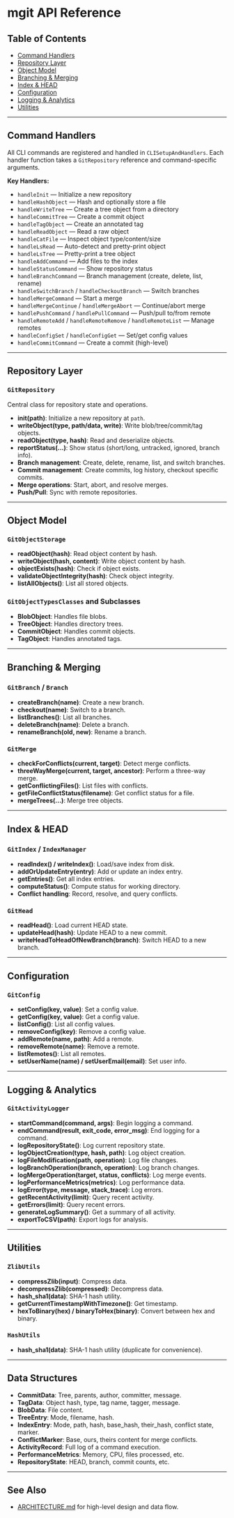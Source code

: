 # mgit API Reference

## Table of Contents
- [Command Handlers](#command-handlers)
- [Repository Layer](#repository-layer)
- [Object Model](#object-model)
- [Branching & Merging](#branching--merging)
- [Index & HEAD](#index--head)
- [Configuration](#configuration)
- [Logging & Analytics](#logging--analytics)
- [Utilities](#utilities)

---

## Command Handlers

All CLI commands are registered and handled in `CLISetupAndHandlers`. Each handler function takes a `GitRepository` reference and command-specific arguments.

**Key Handlers:**
- `handleInit` — Initialize a new repository
- `handleHashObject` — Hash and optionally store a file
- `handleWriteTree` — Create a tree object from a directory
- `handleCommitTree` — Create a commit object
- `handleTagObject` — Create an annotated tag
- `handleReadObject` — Read a raw object
- `handleCatFile` — Inspect object type/content/size
- `handleLsRead` — Auto-detect and pretty-print object
- `handleLsTree` — Pretty-print a tree object
- `handleAddCommand` — Add files to the index
- `handleStatusCommand` — Show repository status
- `handleBranchCommand` — Branch management (create, delete, list, rename)
- `handleSwitchBranch` / `handleCheckoutBranch` — Switch branches
- `handleMergeCommand` — Start a merge
- `handleMergeContinue` / `handleMergeAbort` — Continue/abort merge
- `handlePushCommand` / `handlePullCommand` — Push/pull to/from remote
- `handleRemoteAdd` / `handleRemoteRemove` / `handleRemoteList` — Manage remotes
- `handleConfigSet` / `handleConfigGet` — Set/get config values
- `handleCommitCommand` — Create a commit (high-level)

---

## Repository Layer

### `GitRepository`
Central class for repository state and operations.
- **init(path)**: Initialize a new repository at `path`.
- **writeObject(type, path/data, write)**: Write blob/tree/commit/tag objects.
- **readObject(type, hash)**: Read and deserialize objects.
- **reportStatus(...)**: Show status (short/long, untracked, ignored, branch info).
- **Branch management**: Create, delete, rename, list, and switch branches.
- **Commit management**: Create commits, log history, checkout specific commits.
- **Merge operations**: Start, abort, and resolve merges.
- **Push/Pull**: Sync with remote repositories.

---

## Object Model

### `GitObjectStorage`
- **readObject(hash)**: Read object content by hash.
- **writeObject(hash, content)**: Write object content by hash.
- **objectExists(hash)**: Check if object exists.
- **validateObjectIntegrity(hash)**: Check object integrity.
- **listAllObjects()**: List all stored objects.

### `GitObjectTypesClasses` and Subclasses
- **BlobObject**: Handles file blobs.
- **TreeObject**: Handles directory trees.
- **CommitObject**: Handles commit objects.
- **TagObject**: Handles annotated tags.

---

## Branching & Merging

### `GitBranch` / `Branch`
- **createBranch(name)**: Create a new branch.
- **checkout(name)**: Switch to a branch.
- **listBranches()**: List all branches.
- **deleteBranch(name)**: Delete a branch.
- **renameBranch(old, new)**: Rename a branch.

### `GitMerge`
- **checkForConflicts(current, target)**: Detect merge conflicts.
- **threeWayMerge(current, target, ancestor)**: Perform a three-way merge.
- **getConflictingFiles()**: List files with conflicts.
- **getFileConflictStatus(filename)**: Get conflict status for a file.
- **mergeTrees(...)**: Merge tree objects.

---

## Index & HEAD

### `GitIndex` / `IndexManager`
- **readIndex() / writeIndex()**: Load/save index from disk.
- **addOrUpdateEntry(entry)**: Add or update an index entry.
- **getEntries()**: Get all index entries.
- **computeStatus()**: Compute status for working directory.
- **Conflict handling**: Record, resolve, and query conflicts.

### `GitHead`
- **readHead()**: Load current HEAD state.
- **updateHead(hash)**: Update HEAD to a new commit.
- **writeHeadToHeadOfNewBranch(branch)**: Switch HEAD to a new branch.

---

## Configuration

### `GitConfig`
- **setConfig(key, value)**: Set a config value.
- **getConfig(key, value)**: Get a config value.
- **listConfig()**: List all config values.
- **removeConfig(key)**: Remove a config value.
- **addRemote(name, path)**: Add a remote.
- **removeRemote(name)**: Remove a remote.
- **listRemotes()**: List all remotes.
- **setUserName(name) / setUserEmail(email)**: Set user info.

---

## Logging & Analytics

### `GitActivityLogger`
- **startCommand(command, args)**: Begin logging a command.
- **endCommand(result, exit_code, error_msg)**: End logging for a command.
- **logRepositoryState()**: Log current repository state.
- **logObjectCreation(type, hash, path)**: Log object creation.
- **logFileModification(path, operation)**: Log file changes.
- **logBranchOperation(branch, operation)**: Log branch changes.
- **logMergeOperation(target, status, conflicts)**: Log merge events.
- **logPerformanceMetrics(metrics)**: Log performance data.
- **logError(type, message, stack_trace)**: Log errors.
- **getRecentActivity(limit)**: Query recent activity.
- **getErrors(limit)**: Query recent errors.
- **generateLogSummary()**: Get a summary of all activity.
- **exportToCSV(path)**: Export logs for analysis.

---

## Utilities

### `ZlibUtils`
- **compressZlib(input)**: Compress data.
- **decompressZlib(compressed)**: Decompress data.
- **hash_sha1(data)**: SHA-1 hash utility.
- **getCurrentTimestampWithTimezone()**: Get timestamp.
- **hexToBinary(hex) / binaryToHex(binary)**: Convert between hex and binary.

### `HashUtils`
- **hash_sha1(data)**: SHA-1 hash utility (duplicate for convenience).

---

## Data Structures

- **CommitData**: Tree, parents, author, committer, message.
- **TagData**: Object hash, type, tag name, tagger, message.
- **BlobData**: File content.
- **TreeEntry**: Mode, filename, hash.
- **IndexEntry**: Mode, path, hash, base_hash, their_hash, conflict state, marker.
- **ConflictMarker**: Base, ours, theirs content for merge conflicts.
- **ActivityRecord**: Full log of a command execution.
- **PerformanceMetrics**: Memory, CPU, files processed, etc.
- **RepositoryState**: HEAD, branch, commit counts, etc.

---

## See Also
- [ARCHITECTURE.md](ARCHITECTURE.md) for high-level design and data flow. 